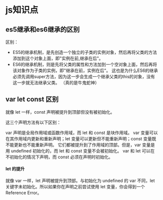 # js知识点


## es5继承和es6继承的区别

区别：
* ES5的继承机制，是先创造一个独立的子类的实例对象，然后再将父类的方法添加到这个对象上面，即"实例在前,继承在后"。
* ES6的继承机制，则是先将父类的属性和方法加到一个空对象上面，然后再将该对象作为子类的实例，即"继承在前，实例在后"。
这也是为什么ES6的继承必须先调用super方法，因为这一步会生成一个继承父类的this的对象，没有这一步就无法继承父类。 （真的是牛鬼蛇神）

## var let const 区别

就像 let 一样，const 声明被提升到顶部但没有被初始化。

这三个声明方法有以下区别：

var 声明是全局作用域或函数作用域，而 let 和 const 是块作用域。
var 变量可以在其作用域内更新和重新声明；let 变量可以更新但不能重新声明；const 变量既不能更新也不能重新声明。
它们都被提升到了作用域的顶部。但是，var 变量是用 undefined 初始化的，而 let 和 const 变量不会被初始化。
var 和 let 可以在不初始化的情况下声明，而 const 必须在声明时初始化。
#### let 的提升
就像 var 一样，let 声明被提升到顶部。与初始化为 undefined 的 var 不同，let 关键字未初始化。所以如果你在声明之前尝试使用 let 变量，你会得到一个 Reference Error。